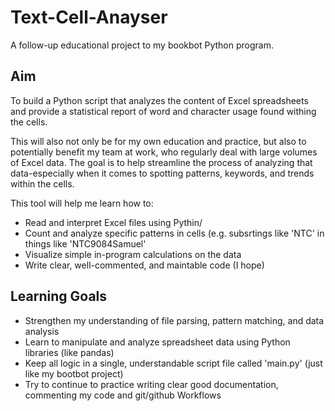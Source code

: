 # Text-Cell-Anayser

A follow-up educational project to my bookbot Python program.

## Aim 

To build a Python script that analyzes the content of Excel spreadsheets and provide a statistical report of word and character usage found withing the cells.

This will also not only be for my own education and practice, but also to potentially benefit my team at work, who regularly deal with large volumes of Excel data. The goal is to help streamline the process of analyzing that data-especially when it comes to spotting patterns, keywords, and trends within the cells.

This tool will help me learn how to:
- Read and interpret Excel files using Pythin/
- Count and analyze specific patterns in cells (e.g. subsrtings like 'NTC' in things like 'NTC9084Samuel'
- Visualize simple in-program calculations on the data
- Write clear, well-commented, and maintable code (I hope)

## Learning Goals
- Strengthen my understanding of file parsing, pattern matching, and data analysis
- Learn to manipulate and analyze spreadsheet data using Python libraries (like pandas)
- Keep all logic in a single, understandable script file called 'main.py' (just like my bootbot project)
- Try to continue to practice writing clear good documentation, commenting my code and git/github Workflows
